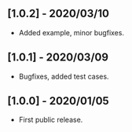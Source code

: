 ## [1.0.2] - 2020/03/10

* Added example, minor bugfixes.

## [1.0.1] - 2020/03/09

* Bugfixes, added test cases.

## [1.0.0] - 2020/01/05

* First public release.

